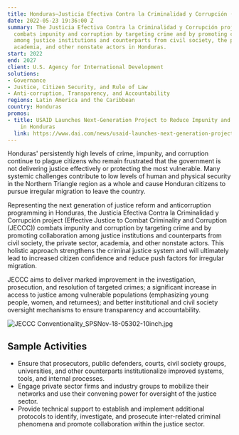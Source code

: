 ```yaml
---
title: Honduras—Justicia Efectiva Contra la Criminalidad y Corrupción (JECCC) project
date: 2022-05-23 19:36:00 Z
summary: The Justicia Efectiva Contra la Criminalidad y Corrupción project (JECCC)
  combats impunity and corruption by targeting crime and by promoting collaboration
  among justice institutions and counterparts from civil society, the private sector,
  academia, and other nonstate actors in Honduras.
start: 2022
end: 2027
client: U.S. Agency for International Development
solutions:
- Governance
- Justice, Citizen Security, and Rule of Law
- Anti-corruption, Transparency, and Accountability
regions: Latin America and the Caribbean
country: Honduras
promos:
- title: USAID Launches Next-Generation Project to Reduce Impunity and Corruption
    in Honduras
  link: https://www.dai.com/news/usaid-launches-next-generation-project-to-reduce-corruption-in-honduras
---
```


Honduras' persistently high levels of crime, impunity, and corruption continue to plague citizens who remain frustrated that the government is not delivering justice effectively or protecting the most vulnerable. Many systemic challenges contribute to low levels of human and physical security in the Northern Triangle region as a whole and cause Honduran citizens to pursue irregular migration to leave the country. 

Representing the next generation of justice reform and anticorruption programming in Honduras, the Justicia Efectiva Contra la Criminalidad y Corrupción project (Effective Justice to Combat Criminality and Corruption (JECCC)) combats impunity and corruption by targeting crime and by promoting collaboration among justice institutions and counterparts from civil society, the private sector, academia, and other nonstate actors. This holistic approach strengthens the criminal justice system and will ultimately lead to increased citizen confidence and reduce push factors for irregular migration.
 
JECCC aims to deliver marked improvement in the investigation, prosecution, and resolution of targeted crimes; a significant increase in access to justice among vulnerable populations (emphasizing young people, women, and returnees); and better institutional and civil society oversight mechanisms to ensure transparency and accountability. 

![JECCC Conventionality_SPSNov-18-05302-10inch.jpg](/uploads/JECCC%20Conventionality_SPSNov-18-05302-10inch.jpg)

## Sample Activities

* Ensure that prosecutors, public defenders, courts, civil society groups, universities, and other counterparts institutionalize improved systems, tools, and internal processes. 
* Engage private sector firms and industry groups to mobilize their networks and use their convening power for oversight of the justice sector. 
* Provide technical support to establish and implement additional protocols to identify, investigate, and prosecute inter-related criminal phenomena and promote collaboration within the justice sector.